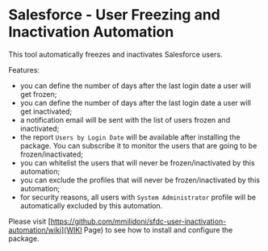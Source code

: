 # Salesforce - User Freezing and Inactivation Automation

This tool automatically freezes and inactivates Salesforce users.

Features:
* you can define the number of days after the last login date a user will get frozen;
* you can define the number of days after the last login date a user will get inactivated;
* a notification email will be sent with the list of users frozen and inactivated;
* the report `Users by Login Date` will be available after installing the package. You can subscribe it to monitor the users that are going to be frozen/inactivated;
* you can whitelist the users that will never be frozen/inactivated by this automation;
* you can exclude the profiles that will never be frozen/inactivated by this automation;   
* for security reasons, all users with `System Administrator` profile will be automatically excluded by this automation.

Please visit [https://github.com/mmilidoni/sfdc-user-inactivation-automation/wiki](WIKI Page) to see how to install and configure the package.
